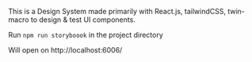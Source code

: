 This is a Design System made primarily with React.js, tailwindCSS, twin-macro to design & test UI components.

Run `npm run storyboook` in the project directory

Will open on http://localhost:6006/

